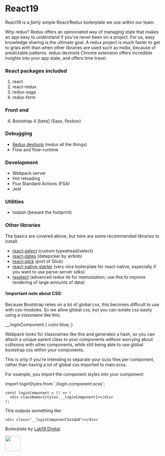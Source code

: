 # React19

React19 is a *fairly* simple React/Redux boilerplate we use within our team. 

Why redux? Redux offers an opinionated way of managing state that makes an app easy to understand if you've never been on a project. For us, easy knowledge sharing is the ultimate goal. A redux project is much faster to get to grips with than when other libraries are used such as mobx, because of predictable patterns. redux-devtools Chrome extension offers incredible insights into your app state, and offers time travel. 

### React packages included
1. react
2. react-redux
3. redux-saga
4. redux-form

### Front end 
4. Bootstrap 4 [beta] (Sass, flexbox) 

### Debugging

- <a href="https://chrome.google.com/webstore/detail/redux-devtools/lmhkpmbekcpmknklioeibfkpmmfibljd?hl=en" target="_blank">Redux devtools</a> (redux all the things)
- Flow and flow-runtime

### Development
- Webpack server
- Hot reloading
- Flux Standard Actions (FSA)
- Jest

### Utilities
- lodash (beware the footprint)

### Other libraries
The basics are covered above, but here are some recommended libraries to install:

- <a href="https://github.com/JedWatson/react-select">react-select</a> (custom typeahead/select)
- <a href="https://github.com/airbnb/react-dates">react-dates</a> (datepicker by airbnb)
- <a href="https://github.com/akiran/react-slick">react-slick</a> (port of Slick)
- <a href="https://github.com/mmazzarolo/react-native-starter">react-native-starter</a> (very nice boilerplate for react-native, especially if you want to use parse-server sdks)
- <a href="https://github.com/reactjs/reselect">reselect</a> (advanced redux lib for memoization; use this to improve rendering of large amounts of data)

#### !important note about CSS:
Because Bootstrap relies on a lot of global css, this becomes difficult to use with css-modules. So we allow global css, but you can isolate css easily using a classname like this:

  __.loginComponent {
    color:blue;
  }

Webpack looks for classnames like this and generates a hash, so you can attach a unique parent class to your components without worrying about collisions with other components, while still being able to use global bootstrap css within your components. 

This is only if you're intending to separate your scss files per component, rather than having a lot of global css imported to main.scss.

For example, you import the component styles into your component:

  import loginStyles from './login.component.scss';
    
    const loginComponent = () => (
      <div className={styles.__loginComponent}></div>
    );
    
This outputs something like

    <div class="__loginComponent5a1da8"></div>
    

Boilerplate by <a href="https://lab19digital.com" target="_blank">Lab19 Digital</a>.

<img src="https://lab19digital.com/wp-content/uploads/2015/09/lab19-logo.svg" width="50" />
